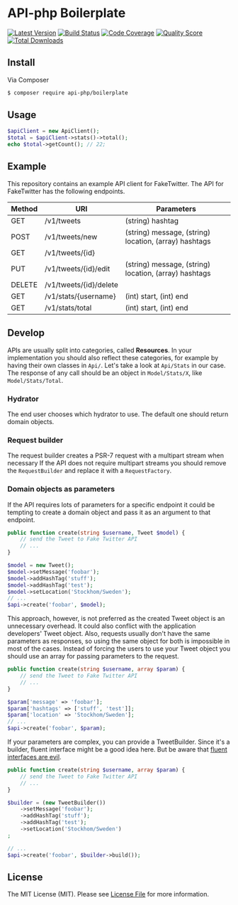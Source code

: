 # API-php Boilerplate

[![Latest Version](https://img.shields.io/github/release/api-php/boilerplate.svg?style=flat-square)](https://github.com/api-php/boilerplate/releases)
[![Build Status](https://img.shields.io/travis/api-php/boilerplate.svg?style=flat-square)](https://travis-ci.org/api-php/boilerplate)
[![Code Coverage](https://img.shields.io/scrutinizer/coverage/g/api-php/boilerplate.svg?style=flat-square)](https://scrutinizer-ci.com/g/api-php/boilerplate)
[![Quality Score](https://img.shields.io/scrutinizer/g/api-php/boilerplate.svg?style=flat-square)](https://scrutinizer-ci.com/g/api-php/boilerplate)
[![Total Downloads](https://img.shields.io/packagist/dt/api-php/boilerplate.svg?style=flat-square)](https://packagist.org/packages/api-php/boilerplate)


## Install

Via Composer

``` bash
$ composer require api-php/boilerplate
```


## Usage

``` php
$apiClient = new ApiClient();
$total = $apiClient->stats()->total();
echo $total->getCount(); // 22;
```


## Example

This repository contains an example API client for FakeTwitter.
The API for FakeTwitter has the following endpoints.

| Method | URI | Parameters |
| ------ | --- | ---------- |
| GET | /v1/tweets | (string) hashtag |
| POST | /v1/tweets/new | (string) message, (string) location, (array) hashtags |
| GET | /v1/tweets/{id} | |
| PUT | /v1/tweets/{id}/edit | (string) message, (string) location, (array) hashtags |
| DELETE | /v1/tweets/{id}/delete | |
| GET | /v1/stats/{username} | (int) start, (int) end |
| GET | /v1/stats/total | (int) start, (int) end|


## Develop

APIs are usually split into categories, called **Resources**.
In your implementation you should also reflect these categories, for example by having their own classes in `Api/`.
Let's take a look at `Api/Stats` in our case. The response of any call should be an object in `Model/Stats/X`,
like `Model/Stats/Total`.


### Hydrator

The end user chooses which hydrator to use. The default one should return domain objects.


### Request builder

The request builder creates a PSR-7 request with a multipart stream when necessary
If the API does not require multipart streams you should remove the `RequestBuilder`
and replace it with a `RequestFactory`.


### Domain objects as parameters

If the API requires lots of parameters for a specific endpoint it could be tempting
to create a domain object and pass it as an argument to that endpoint.

``` php
public function create(string $username, Tweet $model) {
    // send the Tweet to Fake Twitter API
    // ...
}

$model = new Tweet();
$model->setMessage('foobar');
$model->addHashTag('stuff');
$model->addHashTag('test');
$model->setLocation('Stockhom/Sweden');
// ...
$api->create('foobar', $model);
```

This approach, however, is not preferred as the created Tweet object is an unnecessary
overhead. It could also conflict with the application developers' Tweet object.
Also, requests usually don't have the same parameters as responses, so using the
same object for both is impossible in most of the cases. Instead of forcing the
users to use your Tweet object you should use an array for passing parameters
to the request.

``` php
public function create(string $username, array $param) {
    // send the Tweet to Fake Twitter API
    // ...
}

$param['message' => 'foobar'];
$param['hashtags' => ['stuff', 'test']];
$param['location' => 'Stockhom/Sweden'];
// ...
$api->create('foobar', $param);
```

If your parameters are complex, you can provide a TweetBuilder. Since it's a builder,
fluent interface might be a good idea here. But be aware that
[fluent interfaces are evil](https://ocramius.github.io/blog/fluent-interfaces-are-evil/).

``` php
public function create(string $username, array $param) {
    // send the Tweet to Fake Twitter API
    // ...
}

$builder = (new TweetBuilder())
    ->setMessage('foobar');
    ->addHashTag('stuff');
    ->addHashTag('test');
    ->setLocation('Stockhom/Sweden')
;

// ...
$api->create('foobar', $builder->build());
```


## License

The MIT License (MIT). Please see [License File](LICENSE) for more information.
